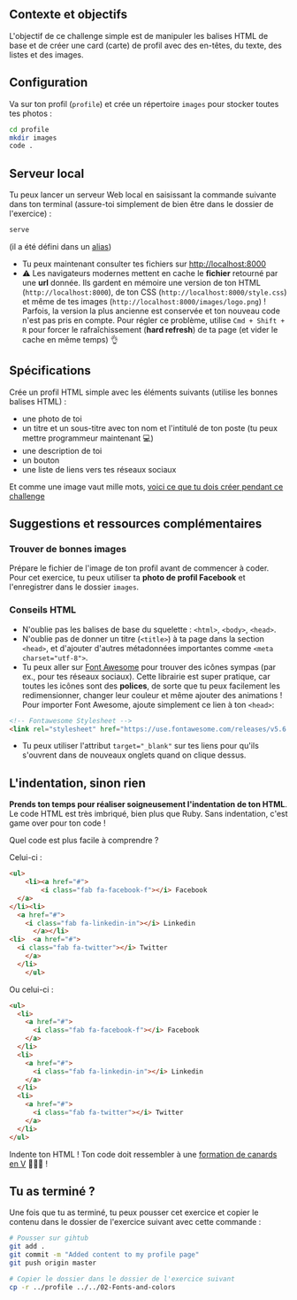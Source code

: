 ## Contexte et objectifs

L'objectif de ce challenge simple est de manipuler les balises HTML de base et de créer une card (carte) de profil avec des en-têtes, du texte, des listes et des images.

## Configuration

Va sur ton profil (`profile`) et crée un répertoire `images` pour stocker toutes tes photos :

```bash
cd profile
mkdir images
code .
```

## Serveur local

Tu peux lancer un serveur Web local en saisissant la commande suivante dans ton terminal (assure-toi simplement de bien être dans le dossier de l'exercice) :

```bash
serve
```

(il a été défini dans un [alias](https://github.com/lewagon/dotfiles/blob/f894306fd81502f1fe513dd253e3129f4b56874d/aliases#L7))

- Tu peux maintenant consulter tes fichiers sur [http://localhost:8000](http://localhost:8000)
- ⚠️ Les navigateurs modernes mettent en cache le **fichier** retourné par une **url** donnée. Ils gardent en mémoire une version de ton HTML (`http://localhost:8000`), de ton CSS (`http://localhost:8000/style.css`) et même de tes images (`http://localhost:8000/images/logo.png`) ! Parfois, la version la plus ancienne est conservée et ton nouveau code n'est pas pris en compte. Pour régler ce problème, utilise `Cmd + Shift + R` pour forcer le rafraîchissement (**hard refresh**) de ta page (et vider le cache en même temps) 👌

## Spécifications

Crée un profil HTML simple avec les éléments suivants (utilise les bonnes balises HTML) :

- une photo de toi
- un titre et un sous-titre avec ton nom et l'intitulé de ton poste (tu peux mettre programmeur maintenant 💻)
- une description de toi
- un bouton
- une liste de liens vers tes réseaux sociaux

Et comme une image vaut mille mots, [voici ce que tu dois créer pendant ce challenge](https://lewagon.github.io/html-css-challenges/01-profile-content-new/)

## Suggestions et ressources complémentaires

### Trouver de **bonnes** images

Prépare le fichier de l'image de ton profil avant de commencer à coder. Pour cet exercice, tu peux utiliser ta **photo de profil Facebook** et l'enregistrer dans le dossier `images`.

### Conseils HTML

- N'oublie pas les balises de base du squelette : `<html>`, `<body>`, `<head>`.
- N'oublie pas de donner un titre (`<title>`) à ta page dans la section `<head>`, et d'ajouter d'autres métadonnées importantes comme `<meta charset="utf-8">`.
- Tu peux aller sur [Font Awesome](https://fontawesome.com/icons) pour trouver des icônes sympas (par ex., pour tes réseaux sociaux). Cette librairie est super pratique, car toutes les icônes sont des **polices**, de sorte que tu peux facilement les redimensionner, changer leur couleur et même ajouter des animations ! Pour importer Font Awesome, ajoute simplement ce lien à ton `<head>`:

```html
<!-- Fontawesome Stylesheet -->
<link rel="stylesheet" href="https://use.fontawesome.com/releases/v5.6.3/css/all.css">
```

- Tu peux utiliser l'attribut `target="_blank"` sur tes liens pour qu'ils s'ouvrent dans de nouveaux onglets quand on clique dessus.

## L'indentation, sinon rien

**Prends ton temps pour réaliser soigneusement l'indentation de ton HTML**. Le code HTML est très imbriqué, bien plus que Ruby. Sans indentation, c'est game over pour ton code !

Quel code est plus facile à comprendre ?

Celui-ci :

```html
<ul>
    <li><a href="#">
        <i class="fab fa-facebook-f"></i> Facebook
  </a>
</li><li>
  <a href="#">
    <i class="fab fa-linkedin-in"></i> Linkedin
      </a></li>
<li>  <a href="#">
  <i class="fab fa-twitter"></i> Twitter
    </a>
  </li>
    </ul>
```

Ou celui-ci :

```html
<ul>
  <li>
    <a href="#">
      <i class="fab fa-facebook-f"></i> Facebook
    </a>
  </li>
  <li>
    <a href="#">
      <i class="fab fa-linkedin-in"></i> Linkedin
    </a>
  </li>
  <li>
    <a href="#">
      <i class="fab fa-twitter"></i> Twitter
    </a>
  </li>
</ul>
```

Indente ton HTML ! Ton code doit ressembler à une [formation de canards en V](https://upload.wikimedia.org/wikipedia/commons/0/0b/Eurasian_Cranes_migrating_to_Meyghan_Salt_Lake.jpg) 🦆🦆🦆 !

## Tu as terminé ?

Une fois que tu as terminé, tu peux pousser cet exercice et copier le contenu dans le dossier de l'exercice suivant avec cette commande :

```bash
# Pousser sur gihtub
git add .
git commit -m "Added content to my profile page"
git push origin master

# Copier le dossier dans le dossier de l'exercice suivant
cp -r ../profile ../../02-Fonts-and-colors
```
